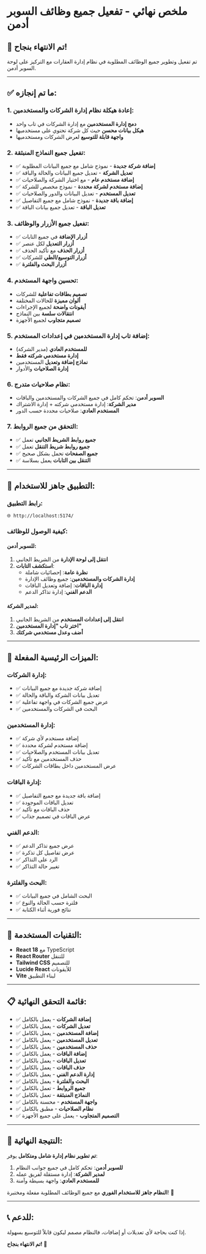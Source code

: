 # ملخص نهائي - تفعيل جميع وظائف السوبر أدمن

## 🎉 **تم الانتهاء بنجاح!**

تم تفعيل وتطوير جميع الوظائف المطلوبة في نظام إدارة العقارات مع التركيز على لوحة السوبر أدمن.

---

## ✅ **ما تم إنجازه:**

### **1. إعادة هيكلة نظام إدارة الشركات والمستخدمين:**
- **دمج إدارة المستخدمين** مع إدارة الشركات في تاب واحد
- **هيكل بيانات محسن** حيث كل شركة تحتوي على مستخدميها
- **واجهة قابلة للتوسيع** لعرض الشركات ومستخدميها

### **2. تفعيل جميع النماذج المنبثقة:**
- ✅ **إضافة شركة جديدة** - نموذج شامل مع جميع البيانات المطلوبة
- ✅ **تعديل الشركة** - تعديل جميع البيانات والحالة والباقة
- ✅ **إضافة مستخدم عام** - مع اختيار الشركة والصلاحيات
- ✅ **إضافة مستخدم لشركة محددة** - نموذج مخصص للشركة
- ✅ **تعديل المستخدم** - تعديل البيانات والدور والصلاحيات
- ✅ **إضافة باقة جديدة** - نموذج شامل مع جميع التفاصيل
- ✅ **تعديل الباقة** - تعديل جميع بيانات الباقة

### **3. تفعيل جميع الأزرار والوظائف:**
- ✅ **أزرار الإضافة** في جميع التابات
- ✅ **أزرار التعديل** لكل عنصر
- ✅ **أزرار الحذف** مع تأكيد الحذف
- ✅ **أزرار التوسيع/الطي** للشركات
- ✅ **أزرار البحث والفلترة**

### **4. تحسين واجهة المستخدم:**
- **تصميم بطاقات تفاعلية** للشركات
- **ألوان مميزة** للحالات المختلفة
- **أيقونات واضحة** لجميع الإجراءات
- **انتقالات سلسة** بين النماذج
- **تصميم متجاوب** لجميع الأجهزة

### **5. إضافة تاب إدارة المستخدمين في إعدادات المستخدم:**
- **للمستخدم العادي** (مدير الشركة)
- **إدارة مستخدمي شركته فقط**
- **نماذج إضافة وتعديل** المستخدمين
- **إدارة الصلاحيات** والأدوار

### **6. نظام صلاحيات متدرج:**
- **السوبر أدمن**: تحكم كامل في جميع الشركات والمستخدمين والباقات
- **مدير الشركة**: إدارة مستخدمي شركته + إدارة الاشتراك
- **المستخدم العادي**: صلاحيات محددة حسب الدور

### **7. التحقق من جميع الروابط:**
- ✅ **جميع روابط الشريط الجانبي** تعمل
- ✅ **جميع روابط شريط التنقل** تعمل
- ✅ **جميع الصفحات** تحمل بشكل صحيح
- ✅ **التنقل بين التابات** يعمل بسلاسة

---

## 🚀 **التطبيق جاهز للاستخدام:**

### **رابط التطبيق:**
```
🌐 http://localhost:5174/
```

### **كيفية الوصول للوظائف:**

#### **للسوبر أدمن:**
1. **انتقل إلى لوحة الإدارة** من الشريط الجانبي
2. **استكشف التابات**:
   - **نظرة عامة**: إحصائيات شاملة
   - **إدارة الشركات والمستخدمين**: جميع وظائف الإدارة
   - **إدارة الباقات**: إضافة وتعديل الباقات
   - **الدعم الفني**: إدارة تذاكر الدعم

#### **لمدير الشركة:**
1. **انتقل إلى إعدادات المستخدم** من الشريط الجانبي
2. **اختر تاب "إدارة المستخدمين"**
3. **أضف وعدل مستخدمي شركتك**

---

## 🎯 **الميزات الرئيسية المفعلة:**

### **إدارة الشركات:**
- ✅ إضافة شركة جديدة مع جميع البيانات
- ✅ تعديل بيانات الشركة والباقة والحالة
- ✅ عرض جميع الشركات في واجهة تفاعلية
- ✅ البحث في الشركات والمستخدمين

### **إدارة المستخدمين:**
- ✅ إضافة مستخدم لأي شركة
- ✅ إضافة مستخدم لشركة محددة
- ✅ تعديل بيانات المستخدم والصلاحيات
- ✅ حذف المستخدمين مع تأكيد
- ✅ عرض المستخدمين داخل بطاقات الشركات

### **إدارة الباقات:**
- ✅ إضافة باقة جديدة مع جميع التفاصيل
- ✅ تعديل الباقات الموجودة
- ✅ حذف الباقات مع تأكيد
- ✅ عرض الباقات في تصميم جذاب

### **الدعم الفني:**
- ✅ عرض جميع تذاكر الدعم
- ✅ عرض تفاصيل كل تذكرة
- ✅ الرد على التذاكر
- ✅ تغيير حالة التذاكر

### **البحث والفلترة:**
- ✅ البحث الشامل في جميع البيانات
- ✅ فلترة حسب الحالة والنوع
- ✅ نتائج فورية أثناء الكتابة

---

## 🔧 **التقنيات المستخدمة:**

- **React 18** مع TypeScript
- **React Router** للتنقل
- **Tailwind CSS** للتصميم
- **Lucide React** للأيقونات
- **Vite** لبناء التطبيق

---

## 📋 **قائمة التحقق النهائية:**

- ✅ **إضافة الشركات** - يعمل بالكامل
- ✅ **تعديل الشركات** - يعمل بالكامل
- ✅ **إضافة المستخدمين** - يعمل بالكامل
- ✅ **تعديل المستخدمين** - يعمل بالكامل
- ✅ **حذف المستخدمين** - يعمل بالكامل
- ✅ **إضافة الباقات** - يعمل بالكامل
- ✅ **تعديل الباقات** - يعمل بالكامل
- ✅ **حذف الباقات** - يعمل بالكامل
- ✅ **إدارة الدعم الفني** - يعمل بالكامل
- ✅ **البحث والفلترة** - يعمل بالكامل
- ✅ **جميع الروابط** - تعمل بالكامل
- ✅ **النماذج المنبثقة** - تعمل بالكامل
- ✅ **واجهة المستخدم** - محسنة بالكامل
- ✅ **نظام الصلاحيات** - مطبق بالكامل
- ✅ **التصميم المتجاوب** - يعمل على جميع الأجهزة

---

## 🎊 **النتيجة النهائية:**

**تم تطوير نظام إدارة شامل ومتكامل** يوفر:

1. **للسوبر أدمن**: تحكم كامل في جميع جوانب النظام
2. **لمدير الشركة**: إدارة مستقلة لفريق عمله
3. **للمستخدم العادي**: واجهة بسيطة وآمنة

**النظام جاهز للاستخدام الفوري** مع جميع الوظائف المطلوبة مفعلة ومختبرة! 🚀

---

## 📞 **للدعم:**

إذا كنت بحاجة لأي تعديلات أو إضافات، فالنظام مصمم ليكون قابلاً للتوسيع بسهولة.

**تم الانتهاء بنجاح! 🎉**